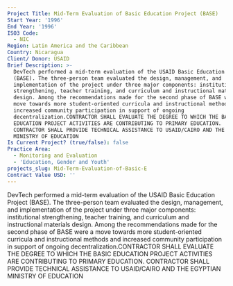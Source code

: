 ```yaml
---
Project Title: Mid-Term Evaluation of Basic Education Project (BASE)
Start Year: '1996'
End Year: '1996'
ISO3 Code:
  - NIC
Region: Latin America and the Caribbean
Country: Nicaragua
Client/ Donor: USAID
Brief Description: >-
  DevTech performed a mid-term evaluation of the USAID Basic Education Project
  (BASE). The three-person team evaluated the design, management, and
  implementation of the project under three major components: institutional
  strengthening, teacher training, and curriculum and instructional materials
  design. Among the recommendations made for the second phase of BASE were a
  move towards more student-oriented curricula and instructional methods and
  increased community participation in support of ongoing
  decentralization.CONTRACTOR SHALL EVALUATE THE DEGREE TO WHICH THE BASIC
  EDUCATION PROJECT ACTIVITIES ARE CONTRIBUTING TO PRIMARY EDUCATION. 
  CONTRACTOR SHALL PROVIDE TECHNICAL ASSISTANCE TO USAID/CAIRO AND THE EGYPTIAN
  MINISTRY OF EDUCATION
Is Current Project? (true/false): false
Practice Area:
  - Monitoring and Evaluation
  - 'Education, Gender and Youth'
projects_slug: Mid-Term-Evaluation-of-Basic-E
Contract Value USD: ''
---
```

DevTech performed a mid-term evaluation of the USAID Basic Education Project (BASE). The three-person team evaluated the design, management, and implementation of the project under three major components: institutional strengthening, teacher training, and curriculum and instructional materials design. Among the recommendations made for the second phase of BASE were a move towards more student-oriented curricula and instructional methods and increased community participation in support of ongoing decentralization.CONTRACTOR SHALL EVALUATE THE DEGREE TO WHICH THE BASIC EDUCATION PROJECT ACTIVITIES ARE CONTRIBUTING TO PRIMARY EDUCATION.  CONTRACTOR SHALL PROVIDE TECHNICAL ASSISTANCE TO USAID/CAIRO AND THE EGYPTIAN MINISTRY OF EDUCATION